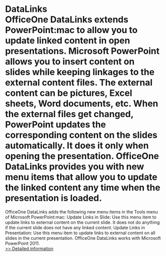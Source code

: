 # DataLinks<br />OfficeOne DataLinks extends PowerPoint:mac to allow you to update linked content in open presentations. Microsoft PowerPoint allows you to insert content on slides while keeping linkages to the external content files. The external content can be pictures, Excel sheets, Word documents, etc. When the external files get changed, PowerPoint updates the corresponding content on the slides automatically. It does it only when opening the presentation. OfficeOne DataLinks provides you with new menu items that allow you to update the linked content any time when the presentation is loaded.
OfficeOne DataLinks adds the following new menu items in the Tools menu of Microsoft PowerPoint:mac:
Update Links in Slide: Use this menu item to update links to external content on the current slide. It does not do anything if the current slide does not have any linked content.
  Update Links in Presentation: Use this menu item to update links to external content on all slides in the current presentation.
  OfficeOne DataLinks works with Microsoft PowerPoint 2011.<br />[>> Detailed information](https://secure.shareit.com/shareit/product.html?productid=300448343&affiliateid=200057808)